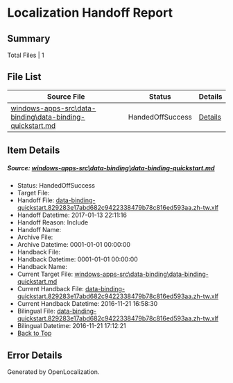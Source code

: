 # <a name='report-top'></a> Localization Handoff Report

## Summary
 Total Files | 1

## File List
 Source File | Status | Details 
 ----------- | ------ | ------- 
 [windows-apps-src\data-binding\data-binding-quickstart.md](https://cpubwin.visualstudio.com/windows-uwp/_git/windows-uwp/commit/7566100749c75399c63b9be7f8ba49c72dae7bfa?path=windows-apps-src%2Fdata-binding%2Fdata-binding-quickstart.md&_a=contents) | HandedOffSuccess | [Details](#755d183e1bd4e3d6241e8049c5cbf3f91f050ea03237)

## Item Details
##### <a name='755d183e1bd4e3d6241e8049c5cbf3f91f050ea03237'></a> Source: [windows-apps-src\data-binding\data-binding-quickstart.md](https://cpubwin.visualstudio.com/windows-uwp/_git/windows-uwp/commit/7566100749c75399c63b9be7f8ba49c72dae7bfa?path=windows-apps-src%2Fdata-binding%2Fdata-binding-quickstart.md&_a=contents)
* Status: HandedOffSuccess
* Target File: 
* Handoff File: [data-binding-quickstart.829283e17abd682c9422338479b78c816ed593aa.zh-tw.xlf](https://cpubwin.visualstudio.com/windows-uwp/_git/WDCLib.handoff/commit/ad8f8f25f04009711b169157857a77b6d9048add?path=ol-handoff%2Fcpubwin%2Fwindows-uwp.zh-tw%2Fmaster%2Fdata-binding-quickstart.829283e17abd682c9422338479b78c816ed593aa.zh-tw.xlf&_a=contents)
* Handoff Datetime: 2017-01-13 22:11:16
* Handoff Reason: Include
* Handoff Name: 
* Archive File: 
* Archive Datetime: 0001-01-01 00:00:00
* Handback File: 
* Handback Datetime: 0001-01-01 00:00:00
* Handback Name: 
* Current Target File: [windows-apps-src\data-binding\data-binding-quickstart.md](https://cpubwin.visualstudio.com/windows-uwp/_git/windows-uwp.zh-tw/commit/58a8c1a341030de707600e29d7c5ae280746186f?path=windows-apps-src%2Fdata-binding%2Fdata-binding-quickstart.md&_a=contents)
* Current Handback File: [data-binding-quickstart.829283e17abd682c9422338479b78c816ed593aa.zh-tw.xlf](https://cpubwin.visualstudio.com/windows-uwp/_git/WDCLib.handback/commit/3358b2ba764625314bbdf531facddb287072492a?path=ol-handback%2Fcpubwin%2Fwindows-uwp.zh-tw%2Fmaster%2Fdata-binding-quickstart.829283e17abd682c9422338479b78c816ed593aa.zh-tw.xlf&_a=contents)
* Current Handback Datetime: 2016-11-21 16:58:30
* Bilingual File: [data-binding-quickstart.829283e17abd682c9422338479b78c816ed593aa.zh-tw.xlf](https://cpubwin.visualstudio.com/windows-uwp/_git/WDCLib.handback/commit/3358b2ba764625314bbdf531facddb287072492a?path=ol-handback%2Fcpubwin%2Fwindows-uwp.zh-tw%2Fmaster%2Fdata-binding-quickstart.829283e17abd682c9422338479b78c816ed593aa.zh-tw.xlf&_a=contents)
* Bilingual Datetime: 2016-11-21 17:12:21
* [Back to Top](#report-top)


## Error Details

Generated by OpenLocalization.
